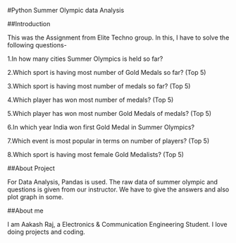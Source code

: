 #Python Summer Olympic data Analysis

##Introduction

This was the Assignment from Elite Techno group. In this, I have to solve the following questions-

1.In how many cities Summer Olympics is held so far?

2.Which sport is having most number of Gold Medals so far? (Top 5)

3.Which sport is having most number of medals so far? (Top 5)

4.Which player has won most number of medals? (Top 5)

5.Which player has won most number Gold Medals of medals? (Top 5)

6.In which year India won first Gold Medal in Summer Olympics?

7.Which event is most popular in terms on number of players? (Top 5)

8.Which sport is having most female Gold Medalists? (Top 5)

##About Project

For Data Analysis, Pandas is used. The raw data of summer olympic and questions is given from our instructor. We have to give the answers and also plot graph in some.

##About me

I am Aakash Raj, a Electronics & Communication Engineering Student. I love doing projects and coding.
